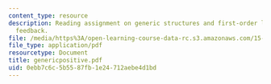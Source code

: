 ```yaml
---
content_type: resource
description: Reading assignment on generic structures and first-order linear positive
  feedback.
file: /media/https%3A/open-learning-course-data-rc.s3.amazonaws.com/15-988-system-dynamics-self-study-fall-1998-spring-1999/0ebb7c6c5b5587fb1e24712aebe4d1bd_genericpositive.pdf
file_type: application/pdf
resourcetype: Document
title: genericpositive.pdf
uid: 0ebb7c6c-5b55-87fb-1e24-712aebe4d1bd
---
```

